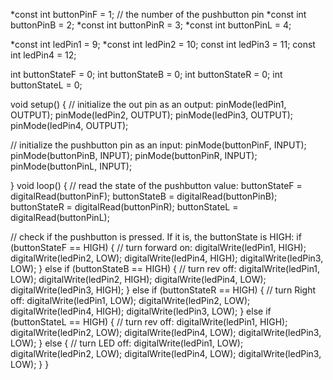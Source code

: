 *const int buttonPinF = 1;   // the number of the pushbutton pin
*const int buttonPinB = 2;
*const int buttonPinR = 3;
*const int buttonPinL = 4;

*const int ledPin1 = 9;
*const int ledPin2 = 10;
const int ledPin3 = 11;
const int ledPin4 = 12;

int buttonStateF = 0;
int buttonStateB = 0;
int buttonStateR = 0;
int buttonStateL = 0;

void setup() {
  // initialize the out pin as an output:
  pinMode(ledPin1, OUTPUT);
  pinMode(ledPin2, OUTPUT);
  pinMode(ledPin3, OUTPUT); 
  pinMode(ledPin4, OUTPUT);
 
  
  // initialize the pushbutton pin as an input:
  pinMode(buttonPinF, INPUT);
  pinMode(buttonPinB, INPUT);
  pinMode(buttonPinR, INPUT);
  pinMode(buttonPinL, INPUT);
  
}
void loop() {
  // read the state of the pushbutton value:
  buttonStateF = digitalRead(buttonPinF);
  buttonStateB = digitalRead(buttonPinB);
  buttonStateR = digitalRead(buttonPinR);
  buttonStateL = digitalRead(buttonPinL);
  

  // check if the pushbutton is pressed. If it is, the buttonState is HIGH:
  if (buttonStateF == HIGH) {
    // turn forward on:
    digitalWrite(ledPin1, HIGH);
    digitalWrite(ledPin2, LOW);
    digitalWrite(ledPin4, HIGH);
    digitalWrite(ledPin3, LOW);
  } 
  else if (buttonStateB == HIGH)   {
    // turn rev off:
    digitalWrite(ledPin1, LOW);
    digitalWrite(ledPin2, HIGH);
    digitalWrite(ledPin4, LOW);
    digitalWrite(ledPin3, HIGH);
  }
  else if (buttonStateR == HIGH)  {
    // turn Right off:
    digitalWrite(ledPin1, LOW);
    digitalWrite(ledPin2, LOW);
    digitalWrite(ledPin4, HIGH);
    digitalWrite(ledPin3, LOW);
  } 
  else if (buttonStateL == HIGH)   {
    // turn rev off:
    digitalWrite(ledPin1, HIGH);
    digitalWrite(ledPin2, LOW);
    digitalWrite(ledPin4, LOW);
    digitalWrite(ledPin3, LOW);
  }
  else {
    // turn LED off:
    digitalWrite(ledPin1, LOW);
    digitalWrite(ledPin2, LOW);
    digitalWrite(ledPin4, LOW);
    digitalWrite(ledPin3, LOW);
  }
}
